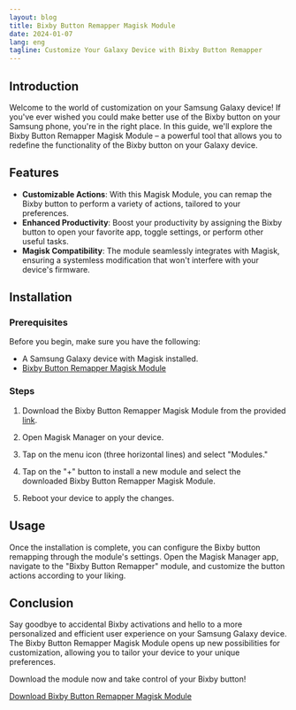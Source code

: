 ```yaml
---
layout: blog
title: Bixby Button Remapper Magisk Module
date: 2024-01-07
lang: eng
tagline: Customize Your Galaxy Device with Bixby Button Remapper
--- 
```


## Introduction

Welcome to the world of customization on your Samsung Galaxy device! If you've ever wished you could make better use of the Bixby button on your Samsung phone, you're in the right place. In this guide, we'll explore the Bixby Button Remapper Magisk Module – a powerful tool that allows you to redefine the functionality of the Bixby button on your Galaxy device.

## Features

- **Customizable Actions**: With this Magisk Module, you can remap the Bixby button to perform a variety of actions, tailored to your preferences.
- **Enhanced Productivity**: Boost your productivity by assigning the Bixby button to open your favorite app, toggle settings, or perform other useful tasks.
- **Magisk Compatibility**: The module seamlessly integrates with Magisk, ensuring a systemless modification that won't interfere with your device's firmware.

## Installation

### Prerequisites

Before you begin, make sure you have the following:

- A Samsung Galaxy device with Magisk installed.
- [Bixby Button Remapper Magisk Module](https://drive.google.com/file/d/1uwwE5k4WYlT2FnYxa7KA7vqXUAkcTw9h/view)

### Steps

1. Download the Bixby Button Remapper Magisk Module from the provided [link](https://drive.google.com/file/d/1uwwE5k4WYlT2FnYxa7KA7vqXUAkcTw9h/view).

2. Open Magisk Manager on your device.

3. Tap on the menu icon (three horizontal lines) and select "Modules."

4. Tap on the "+" button to install a new module and select the downloaded Bixby Button Remapper Magisk Module.

5. Reboot your device to apply the changes.

## Usage

Once the installation is complete, you can configure the Bixby button remapping through the module's settings. Open the Magisk Manager app, navigate to the "Bixby Button Remapper" module, and customize the button actions according to your liking.

## Conclusion

Say goodbye to accidental Bixby activations and hello to a more personalized and efficient user experience on your Samsung Galaxy device. The Bixby Button Remapper Magisk Module opens up new possibilities for customization, allowing you to tailor your device to your unique preferences.

Download the module now and take control of your Bixby button!

[Download Bixby Button Remapper Magisk Module](https://drive.google.com/file/d/1uwwE5k4WYlT2FnYxa7KA7vqXUAkcTw9h/view)
